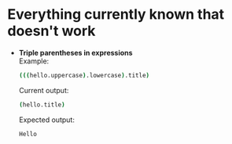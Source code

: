 # Everything currently known that doesn't work
- **Triple parentheses in expressions**\
  Example:
  ```sh
  (((hello.uppercase).lowercase).title)
  ```
  Current output:
  ```sh
  (hello.title)
  ```
  Expected output:
  ```sh
  Hello
  ```